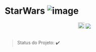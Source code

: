 # StarWars ![image](https://user-images.githubusercontent.com/60902843/113435787-e24f1b00-93b9-11eb-9eb8-2a5d2b60db0a.png)


<div align="center">
    <img alt="star wars" title="star wars" src="https://fontmeme.com/temporary/1b30e3397f1f1f7b6ad3ca1c305e1105.png" width="20px />
</div>

<div align="center">
  <img src="https://img.shields.io/static/v1?label=REACT&message=library&color=blue&style=for-the-badge&logo=REACT"/>

</div>
</br>

> Status do Projeto:  :heavy_check_mark: 
